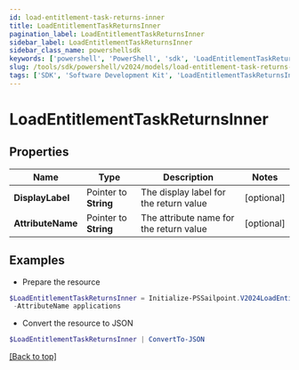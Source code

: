 ```yaml
---
id: load-entitlement-task-returns-inner
title: LoadEntitlementTaskReturnsInner
pagination_label: LoadEntitlementTaskReturnsInner
sidebar_label: LoadEntitlementTaskReturnsInner
sidebar_class_name: powershellsdk
keywords: ['powershell', 'PowerShell', 'sdk', 'LoadEntitlementTaskReturnsInner'] 
slug: /tools/sdk/powershell/v2024/models/load-entitlement-task-returns-inner
tags: ['SDK', 'Software Development Kit', 'LoadEntitlementTaskReturnsInner']
---
```



# LoadEntitlementTaskReturnsInner

## Properties

Name | Type | Description | Notes
------------ | ------------- | ------------- | -------------
**DisplayLabel** |  Pointer to **String** | The display label for the return value | [optional] 
**AttributeName** |  Pointer to **String** | The attribute name for the return value | [optional] 

## Examples

- Prepare the resource
```powershell
$LoadEntitlementTaskReturnsInner = Initialize-PSSailpoint.V2024LoadEntitlementTaskReturnsInner  -DisplayLabel TASK_OUT_ACCOUNT_GROUP_AGGREGATION_APPLICATIONS `
 -AttributeName applications
```

- Convert the resource to JSON
```powershell
$LoadEntitlementTaskReturnsInner | ConvertTo-JSON
```


[[Back to top]](#) 

